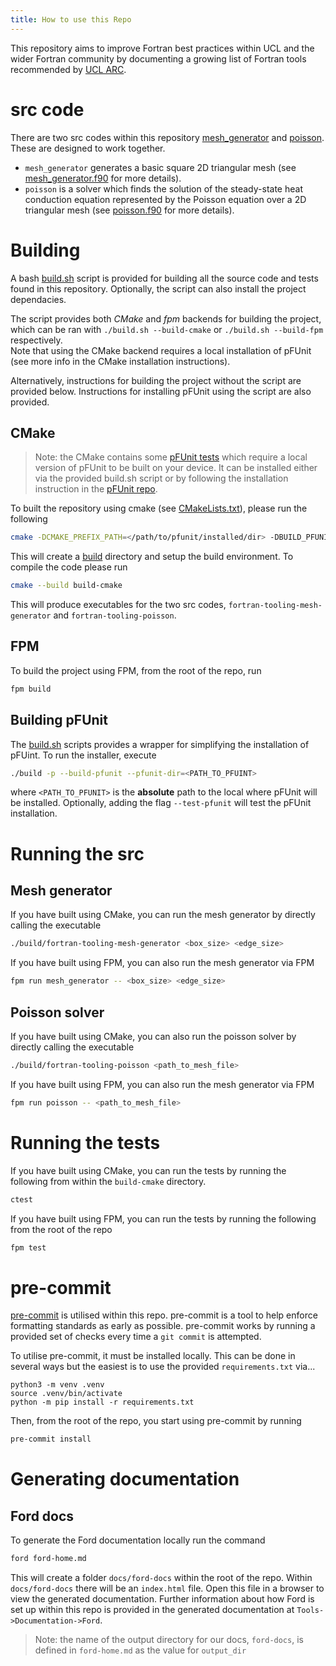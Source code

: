 ```yaml
---
title: How to use this Repo
---
```


<!-- Doxygen config
@page developer-docs Developer Docs
-->


This repository aims to improve Fortran best practices within UCL and the wider Fortran community by documenting a growing list of Fortran tools recommended by [UCL ARC](https://ucl.ac.uk/arc).

# src code

There are two src codes within this repository [mesh_generator](./src/mesh_generator/) and [poisson](./src/poisson/). These are designed to work together.

- `mesh_generator` generates a basic square 2D triangular mesh (see [mesh_generator.f90](./src/mesh_generator/mesh_generator.f90) for more details).
- `poisson` is a solver which finds the solution of the steady-state heat conduction equation represented by the Poisson equation over a 2D triangular mesh (see [poisson.f90](./src/poisson/poisson.f90) for more details).

# Building

A bash [build.sh](./build.sh) script is provided for building all the source code and tests found in this repository. 
Optionally, the script can also install the project dependacies.  

The script provides both *CMake* and *fpm* backends for building the project, which can be ran with `./build.sh --build-cmake` or `./build.sh --build-fpm` respectively.  
Note that using the CMake backend requires a local installation of pFUnit (see more info in the CMake installation instructions).  

Alternatively, instructions for building the project without the script are provided below.
Instructions for installing pFUnit using the script are also provided.

## CMake

>Note: the CMake contains some [pFUnit tests](./testing/pFUnit/) which require a local version of pFUnit to be built on your device.
It can be installed either via the provided build.sh script or by following the installation instruction in the [pFUnit repo](https://github.com/Goddard-Fortran-Ecosystem/pFUnit).

To built the repository using cmake (see [CMakeLists.txt](./CMakeLists.txt)), please run the following

```sh
cmake -DCMAKE_PREFIX_PATH=</path/to/pfunit/installed/dir> -DBUILD_PFUNIT=ON -DBUILD_TEST_DRIVE=ON -B build-cmake 
``` 
This will create a [build](./build-cmake) directory and setup the build environment. To compile the code please run

```sh
cmake --build build-cmake
```

This will produce executables for the two src codes, `fortran-tooling-mesh-generator` and `fortran-tooling-poisson`.

## FPM

To build the project using FPM, from the root of the repo, run

```sh
fpm build
```

## Building pFUnit

The [build.sh](./build.sh) scripts provides a wrapper for simplifying the installation of pFUint.  To run the installer, execute

```sh
./build -p --build-pfunit --pfunit-dir=<PATH_TO_PFUINT>
```
where `<PATH_TO_PFUNIT>` is the **absolute** path to the local where pFUnit will be installed. Optionally, adding the flag `--test-pfunit` will test the pFUnit installation. 

# Running the src

## Mesh generator

If you have built using CMake, you can run the mesh generator by directly calling the executable

```sh
./build/fortran-tooling-mesh-generator <box_size> <edge_size>
```

If you have built using FPM, you can also run the mesh generator via FPM
```sh
fpm run mesh_generator -- <box_size> <edge_size>
```

## Poisson solver
If you have built using CMake, you can also run the poisson solver by directly calling the executable
```sh
./build/fortran-tooling-poisson <path_to_mesh_file>
```

If you have built using FPM, you can also run the mesh generator via FPM
```sh
fpm run poisson -- <path_to_mesh_file>
```

# Running the tests

If you have built using CMake, you can run the tests by running the following from within the `build-cmake` directory.

```sh
ctest
```

If you have built using FPM, you can run the tests by running the following from the root of the repo

```sh
fpm test
```

# pre-commit

[pre-commit](https://pre-commit.com/) is utilised within this repo. pre-commit is a tool to help enforce formatting standards as early as possible.
pre-commit works by running a provided set of checks every time a `git commit` is attempted.

To utilise pre-commit, it must be installed locally. This can be done in several ways but the easiest is to use the provided `requirements.txt` via...
```
python3 -m venv .venv
source .venv/bin/activate
python -m pip install -r requirements.txt
``` 

Then, from the root of the repo, you start using pre-commit by running

```sh
pre-commit install
```

# Generating documentation

## Ford docs

To generate the Ford documentation locally run the command 

```sh
ford ford-home.md 
```

This will create a folder `docs/ford-docs` within the root of the repo. Within `docs/ford-docs` there will be an
`index.html` file. Open this file in a browser to view the generated documentation. Further
information about how Ford is set up within this repo is provided in the generated
documentation at `Tools->Documentation->Ford`.

> Note: the name of the output directory for our docs, `ford-docs`, is defined in `ford-home.md` as the value
> for `output_dir`
